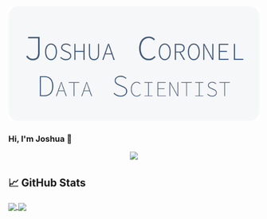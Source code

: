 ![Header](./JoshuaCoronel.png "Header")
### Hi, I'm Joshua 👋
<p align="center">
<a href="https://www.linkedin.com/in/joshuacoronel/">
<img src="https://img.shields.io/badge/LinkedIn-blue?style=flat&logo=linkedin&labelColor=blue">
</a>
</p>

## &#x1f4c8; GitHub Stats
<a href="https://github.com/anuraghazra/github-readme-stats">
  <img align="center" src="https://github-readme-stats.vercel.app/api?username=joshuajonme&count_private=true&show_icons=true&theme=graywhite" />
</a>
<a href="https://github.com/anuraghazra/github-readme-stats">
  <img align="center" src="https://github-readme-stats.vercel.app/api/top-langs/?username=joshuajonme&layout=compact&theme=graywhite" />
</a>
